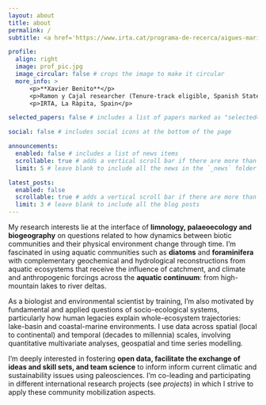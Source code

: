 ```yaml
---
layout: about
title: about
permalink: /
subtitle: <a href='https://www.irta.cat/programa-de-recerca/aigues-marines-i-continentals/'>Affiliations</a>. Marine and Continental Waters Program, Institute of Agrifood Research and Technology (IRTA), Spain.

profile:
  align: right
  image: prof_pic.jpg
  image_circular: false # crops the image to make it circular
  more_info: >
      <p>**Xavier Benito**</p>
      <p>Ramon y Cajal researcher (Tenure-track eligible, Spanish State Research Agency)</p>
      <p>IRTA, La Ràpita, Spain</p>

selected_papers: false # includes a list of papers marked as "selected={true}"

social: false # includes social icons at the bottom of the page

announcements:
  enabled: false # includes a list of news items
  scrollable: true # adds a vertical scroll bar if there are more than 3 news items
  limit: 5 # leave blank to include all the news in the `_news` folder

latest_posts:
  enabled: false
  scrollable: true # adds a vertical scroll bar if there are more than 3 new posts items
  limit: 3 # leave blank to include all the blog posts
---
```


My research interests lie at the interface of **limnology, palaeoecology and biogeography** on questions related to how dynamics between biotic communities and their physical environment change through time. I’m fascinated in using aquatic communities such as **diatoms** and **foraminifera** with complementary geochemical and hydrological reconstructions from aquatic ecosystems that receive the influence of catchment, and climate and anthropogenic forcings across the **aquatic continuum**: from high-mountain lakes to river deltas.

As a biologist and environmental scientist by training, I’m also motivated by fundamental and applied questions of socio-ecological systems, particularly how human legacies explain whole-ecosystem trajectories: lake-basin and coastal-marine environments. I use data across spatial (local to continental) and temporal (decades to millennia) scales, involving quantitative multivariate analyses, geospatial and time series modelling.

I’m deeply interested in fostering **open data, facilitate the exchange of ideas and skill sets, and team science** to inform inform current climatic and sustainability issues using paleosciences. I’m co-leading and participating in different international research projects (see *projects*) in which I strive to apply these community mobilization aspects.
